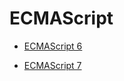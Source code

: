 # ECMAScript #

+ [ECMAScript 6](https://github.com/sunmengyuan/note/blob/master/content/ecmascript/es6.md)

+ [ECMAScript 7](https://github.com/sunmengyuan/note/blob/master/content/ecmascript/es7.md)